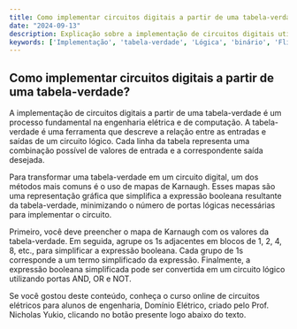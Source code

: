 ```yaml
---
title: Como implementar circuitos digitais a partir de uma tabela-verdade?
date: "2024-09-13"
description: Explicação sobre a implementação de circuitos digitais utilizando tabelas-verdade e mapas de Karnaugh.
keywords: ['Implementação', 'tabela-verdade', 'Lógica', 'binário', 'Flip-flop', 'decimal', 'Karnaugh']
---
```


## Como implementar circuitos digitais a partir de uma tabela-verdade?

A implementação de circuitos digitais a partir de uma tabela-verdade é um processo fundamental na engenharia elétrica e de computação. A tabela-verdade é uma ferramenta que descreve a relação entre as entradas e saídas de um circuito lógico. Cada linha da tabela representa uma combinação possível de valores de entrada e a correspondente saída desejada.

Para transformar uma tabela-verdade em um circuito digital, um dos métodos mais comuns é o uso de mapas de Karnaugh. Esses mapas são uma representação gráfica que simplifica a expressão booleana resultante da tabela-verdade, minimizando o número de portas lógicas necessárias para implementar o circuito.

Primeiro, você deve preencher o mapa de Karnaugh com os valores da tabela-verdade. Em seguida, agrupe os 1s adjacentes em blocos de 1, 2, 4, 8, etc., para simplificar a expressão booleana. Cada grupo de 1s corresponde a um termo simplificado da expressão. Finalmente, a expressão booleana simplificada pode ser convertida em um circuito lógico utilizando portas AND, OR e NOT.

Se você gostou deste conteúdo, conheça o curso online de circuitos elétricos para alunos de engenharia, Domínio Elétrico, criado pelo Prof. Nicholas Yukio, clicando no botão presente logo abaixo do texto.